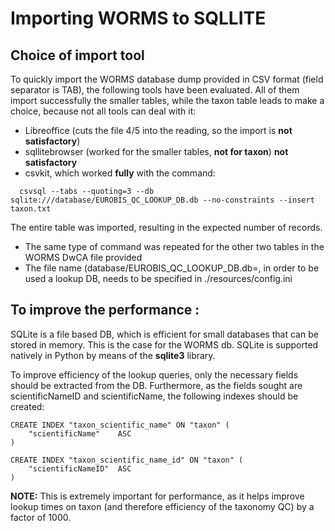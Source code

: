 # Importing WORMS to SQLLITE

## Choice of import tool

To quickly import the WORMS database dump provided in CSV format (field separator is TAB), 
the following tools have been evaluated. 
All of them import successfully the smaller tables, while the taxon table 
leads to make a choice, because not all tools can deal with it: 

* Libreoffice (cuts the file 4/5 into the reading, so the import is **not satisfactory**)
* sqllitebrowser (worked for the smaller tables, **not for taxon**) **not satisfactory**
* csvkit, which worked **fully** with the command:

```  
  csvsql --tabs --quoting=3 --db sqlite:///database/EUROBIS_QC_LOOKUP_DB.db --no-constraints --insert taxon.txt
```

The entire table was imported, resulting in the expected number of records.

- The same type of command was repeated for the other two tables in the WORMS DwCA file provided
- The file name (database/EUROBIS_QC_LOOKUP_DB.db=, in order to be used a lookup DB, needs to be specified in
  ./resources/config.ini

## To improve the performance :
SQLite is a file based DB, which is efficient for small databases that can be stored in memory. This is the case for the
WORMS db. SQLite is supported natively in Python by means of the **sqlite3** library. 

To improve efficiency of the lookup queries, only the necessary fields should be extracted from the DB. Furthermore, as the 
fields sought are scientificNameID and scientificName, the following indexes should be created: 

```
CREATE INDEX "taxon_scientific_name" ON "taxon" (
	"scientificName"	ASC
)

CREATE INDEX "taxon_scientific_name_id" ON "taxon" (
	"scientificNameID"	ASC
)
```
**NOTE:** This is extremely important for performance, as it helps improve lookup 
times on taxon (and therefore efficiency of the taxonomy QC) by a factor of 1000. 

